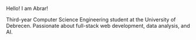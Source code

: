 Hello! I am Abrar!

Third-year Computer Science Engineering student at the University of Debrecen. Passionate about full-stack web development, data analysis, and AI. 

